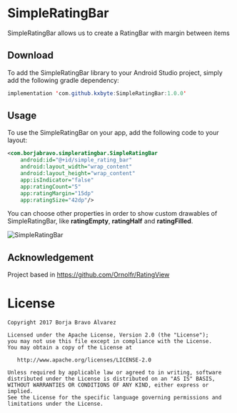 # SimpleRatingBar

SimpleRatingBar allows us to create a RatingBar with margin between items

## Download
To add the SimpleRatingBar library to your Android Studio project, simply add the following gradle dependency:
```java
implementation 'com.github.kxbyte:SimpleRatingBar:1.0.0'
```

## Usage

To use the SimpleRatingBar on your app, add the following code to your layout:

```xml
<com.borjabravo.simpleratingbar.SimpleRatingBar
    android:id="@+id/simple_rating_bar"
    android:layout_width="wrap_content"
    android:layout_height="wrap_content"
    app:isIndicator="false"
    app:ratingCount="5"
    app:ratingMargin="15dp"
    app:ratingSize="42dp"/>
```    

You can choose other properties in order to show custom drawables of SimpleRatingBar, like **ratingEmpty**, **ratingHalf** and **ratingFilled**.


![SimpleRatingBar](SimpleRatingBar.png)

## Acknowledgement
Project based in https://github.com/Ornolfr/RatingView

License
=======

    Copyright 2017 Borja Bravo Álvarez

    Licensed under the Apache License, Version 2.0 (the "License");
    you may not use this file except in compliance with the License.
    You may obtain a copy of the License at

       http://www.apache.org/licenses/LICENSE-2.0

    Unless required by applicable law or agreed to in writing, software
    distributed under the License is distributed on an "AS IS" BASIS,
    WITHOUT WARRANTIES OR CONDITIONS OF ANY KIND, either express or implied.
    See the License for the specific language governing permissions and
    limitations under the License.
